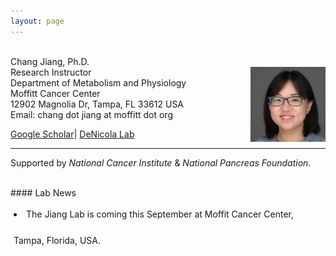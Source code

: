 ```yaml
---
layout: page
---
```


<!-- {% include JB/setup %} -->

<br>
Chang Jiang, Ph.D. <br>
<img style="float: right;width:120px;height:120px;" 
src="/assets/themes/twitter/bootstrap/img/cj_s.jpg"> 
Research Instructor<br>
Department of Metabolism and Physiology <br>
Moffitt Cancer Center <br>
12902 Magnolia Dr, Tampa, FL 33612 USA <br>
Email: chang dot jiang at moffitt dot org

[Google
Scholar](https://scholar.google.com/citations?user=yV9xcBwAAAAJ&hl=en)|
[DeNicola Lab](https://labpages2.moffitt.org/denicola/people/)


---
Supported by *National Cancer Institute* & *National Pancreas Foundation*.

<br>
#### Lab News

<div
style="height:240px;line-height:3em;overflow:scroll;padding:5px;"> 

<li>The Jiang Lab is coming this September at Moffit Cancer Center,
Tampa, Florida, USA.</li>

</div>

<br>

